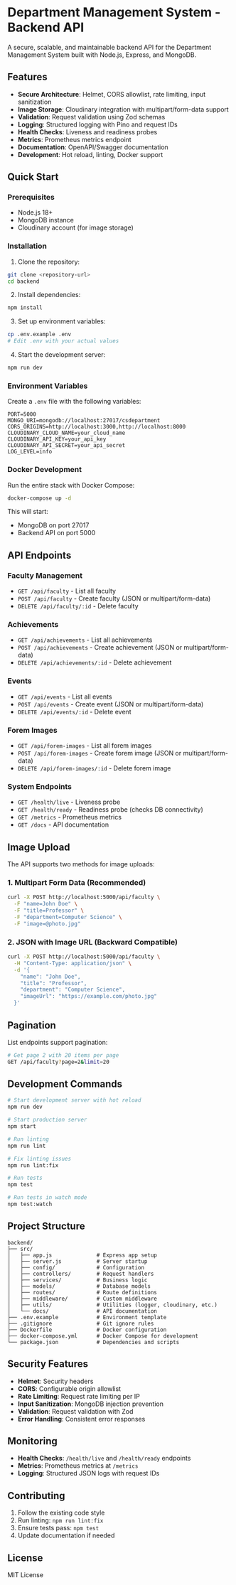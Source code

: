 # Department Management System - Backend API

A secure, scalable, and maintainable backend API for the Department Management System built with Node.js, Express, and MongoDB.

## Features

- **Secure Architecture**: Helmet, CORS allowlist, rate limiting, input sanitization
- **Image Storage**: Cloudinary integration with multipart/form-data support
- **Validation**: Request validation using Zod schemas
- **Logging**: Structured logging with Pino and request IDs
- **Health Checks**: Liveness and readiness probes
- **Metrics**: Prometheus metrics endpoint
- **Documentation**: OpenAPI/Swagger documentation
- **Development**: Hot reload, linting, Docker support

## Quick Start

### Prerequisites

- Node.js 18+ 
- MongoDB instance
- Cloudinary account (for image storage)

### Installation

1. Clone the repository:
```bash
git clone <repository-url>
cd backend
```

2. Install dependencies:
```bash
npm install
```

3. Set up environment variables:
```bash
cp .env.example .env
# Edit .env with your actual values
```

4. Start the development server:
```bash
npm run dev
```

### Environment Variables

Create a `.env` file with the following variables:

```env
PORT=5000
MONGO_URI=mongodb://localhost:27017/csdepartment
CORS_ORIGINS=http://localhost:3000,http://localhost:8000
CLOUDINARY_CLOUD_NAME=your_cloud_name
CLOUDINARY_API_KEY=your_api_key
CLOUDINARY_API_SECRET=your_api_secret
LOG_LEVEL=info
```

### Docker Development

Run the entire stack with Docker Compose:

```bash
docker-compose up -d
```

This will start:
- MongoDB on port 27017
- Backend API on port 5000

## API Endpoints

### Faculty Management
- `GET /api/faculty` - List all faculty
- `POST /api/faculty` - Create faculty (JSON or multipart/form-data)
- `DELETE /api/faculty/:id` - Delete faculty

### Achievements
- `GET /api/achievements` - List all achievements
- `POST /api/achievements` - Create achievement (JSON or multipart/form-data)
- `DELETE /api/achievements/:id` - Delete achievement

### Events
- `GET /api/events` - List all events
- `POST /api/events` - Create event (JSON or multipart/form-data)
- `DELETE /api/events/:id` - Delete event

### Forem Images
- `GET /api/forem-images` - List all forem images
- `POST /api/forem-images` - Create forem image (JSON or multipart/form-data)
- `DELETE /api/forem-images/:id` - Delete forem image

### System Endpoints
- `GET /health/live` - Liveness probe
- `GET /health/ready` - Readiness probe (checks DB connectivity)
- `GET /metrics` - Prometheus metrics
- `GET /docs` - API documentation

## Image Upload

The API supports two methods for image uploads:

### 1. Multipart Form Data (Recommended)
```bash
curl -X POST http://localhost:5000/api/faculty \
  -F "name=John Doe" \
  -F "title=Professor" \
  -F "department=Computer Science" \
  -F "image=@photo.jpg"
```

### 2. JSON with Image URL (Backward Compatible)
```bash
curl -X POST http://localhost:5000/api/faculty \
  -H "Content-Type: application/json" \
  -d '{
    "name": "John Doe",
    "title": "Professor",
    "department": "Computer Science",
    "imageUrl": "https://example.com/photo.jpg"
  }'
```

## Pagination

List endpoints support pagination:

```bash
# Get page 2 with 20 items per page
GET /api/faculty?page=2&limit=20
```

## Development Commands

```bash
# Start development server with hot reload
npm run dev

# Start production server
npm start

# Run linting
npm run lint

# Fix linting issues
npm run lint:fix

# Run tests
npm test

# Run tests in watch mode
npm test:watch
```

## Project Structure

```
backend/
├── src/
│   ├── app.js              # Express app setup
│   ├── server.js           # Server startup
│   ├── config/             # Configuration
│   ├── controllers/        # Request handlers
│   ├── services/           # Business logic
│   ├── models/             # Database models
│   ├── routes/             # Route definitions
│   ├── middleware/         # Custom middleware
│   ├── utils/              # Utilities (logger, cloudinary, etc.)
│   └── docs/               # API documentation
├── .env.example            # Environment template
├── .gitignore              # Git ignore rules
├── Dockerfile              # Docker configuration
├── docker-compose.yml      # Docker Compose for development
└── package.json            # Dependencies and scripts
```

## Security Features

- **Helmet**: Security headers
- **CORS**: Configurable origin allowlist
- **Rate Limiting**: Request rate limiting per IP
- **Input Sanitization**: MongoDB injection prevention
- **Validation**: Request validation with Zod
- **Error Handling**: Consistent error responses

## Monitoring

- **Health Checks**: `/health/live` and `/health/ready` endpoints
- **Metrics**: Prometheus metrics at `/metrics`
- **Logging**: Structured JSON logs with request IDs

## Contributing

1. Follow the existing code style
2. Run linting: `npm run lint:fix`
3. Ensure tests pass: `npm test`
4. Update documentation if needed

## License

MIT License